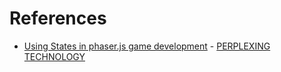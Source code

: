 # References
- [Using States in phaser.js game development](http://perplexingtech.weebly.com/game-dev-blog/using-states-in-phaserjs-javascript-game-developement) - [PERPLEXING TECHNOLOGY](http://perplexingtech.weebly.com/)
